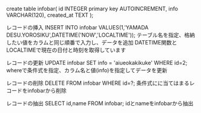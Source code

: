 create table infobar(
    id INTEGER primary key AUTOINCREMENT,
    info VARCHAR(120),
    created_at TEXT
    );

レコードの挿入
INSERT INTO infobar VALUES(1,'YAMADA DESU.YOROSIKU',DATETIME('NOW','LOCALTIME'));
テーブル名を指定、格納したい値をカラムと同じ順番で入力し、データを追加
DATETIME関数とLOCALTIMEで現在の日付と時刻を取得しています

レコードの更新
UPDATE infobar SET info = 'aiueokakikuke' WHERE id=2;
whereで条件式を指定、カラム名と値(info)を指定してデータを更新

レコードの削除
DELETE FROM infobar WHERE id=?;
条件式にに当てはまるレコードをinfobarから削除

レコードの抽出
SELECT id,name FROM infobar;
idとnameをinfobarから抽出


